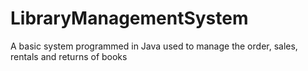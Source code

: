 # LibraryManagementSystem
A basic system programmed in Java used to manage the order, sales, rentals and returns of books
